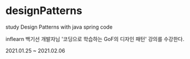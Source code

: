 # designPatterns

study Design Patterns with java spring code <br>

inflearn 백기선 개발자님 '코딩으로 학습하는 GoF의 디자인 패턴' 강의를 수강한다. <br>

2021.01.25 ~ 2021.02.06
